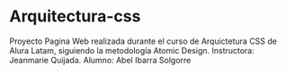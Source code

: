# Arquitectura-css
Proyecto Pagina Web realizada durante el curso de Arquictetura CSS de Alura Latam, siguiendo la metodología Atomic Design. 
Instructora: Jeanmarie Quijada.
Alumno: Abel Ibarra Solgorre




